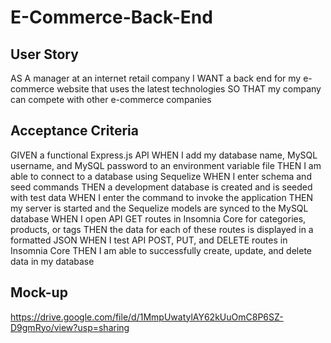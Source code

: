 # E-Commerce-Back-End



## User Story


AS A manager at an internet retail company
I WANT a back end for my e-commerce website that uses the latest technologies
SO THAT my company can compete with other e-commerce companies


## Acceptance Criteria


GIVEN a functional Express.js API
WHEN I add my database name, MySQL username, and MySQL password to an environment variable file
THEN I am able to connect to a database using Sequelize
WHEN I enter schema and seed commands
THEN a development database is created and is seeded with test data
WHEN I enter the command to invoke the application
THEN my server is started and the Sequelize models are synced to the MySQL database
WHEN I open API GET routes in Insomnia Core for categories, products, or tags
THEN the data for each of these routes is displayed in a formatted JSON
WHEN I test API POST, PUT, and DELETE routes in Insomnia Core
THEN I am able to successfully create, update, and delete data in my database

## Mock-up 

https://drive.google.com/file/d/1MmpUwatylAY62kUuOmC8P6SZ-D9gmRyo/view?usp=sharing
